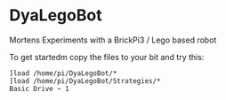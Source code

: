 # DyaLegoBot
Mortens Experiments with a BrickPi3 / Lego based robot

To get startedm copy the files to your bit and try this:

    ]load /home/pi/DyaLegoBot/*
    ]load /home/pi/DyaLegoBot/Strategies/*
    Basic Drive ~ 1
